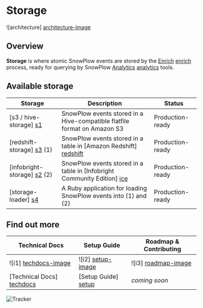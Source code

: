 # Storage

![architecture] [architecture-image]

## Overview

**Storage** is where atomic SnowPlow events are stored by the [Enrich] [enrich] process, ready for querying by SnowPlow [Analytics] [analytics] tools.

## Available storage

| Storage                       | Description                                                               | Status           |
|-------------------------------|---------------------------------------------------------------------------|------------------|
| [s3 / hive-storage] [s1]      | SnowPlow events stored in a Hive-compatible flatfile format on Amazon S3  | Production-ready |
| [redshift-storage] [s3] (1)   | SnowPlow events stored in a table in [Amazon Redshift] [redshift]         | Production-ready |
| [infobright-storage] [s2] (2) | SnowPlow events stored in a table in [Infobright Community Edition] [ice] | Production-ready |
| [storage-loader] [s4]         | A Ruby application for loading SnowPlow events into (1) and (2)           | Production-ready |

## Find out more

| Technical Docs              | Setup Guide           | Roadmap & Contributing               |         
|-----------------------------|-----------------------|--------------------------------------|
| ![i1] [techdocs-image]      | ![i2] [setup-image]   | ![i3] [roadmap-image]                |
| [Technical Docs] [techdocs] | [Setup Guide] [setup] | _coming soon_                        |

![Tracker](https://collector.snplow.com/i?&e=pv&page=4%20Storage%20README&aid=snowplowgithub&p=web&tv=no-js-0.1.0)

[architecture-image]: https://d3i6fms1cm1j0i.cloudfront.net/github-wiki/images/4-storage.png
[trackers]: https://github.com/snowplow/snowplow/tree/master/1-trackers
[enrich]: https://github.com/snowplow/snowplow/tree/master/3-enrich
[analytics]: https://github.com/snowplow/snowplow/tree/master/5-analytics
[setup]: https://github.com/snowplow/snowplow/wiki/setting-up-alternative-data-stores
[techdocs]: https://github.com/snowplow/snowplow/wiki/storage%20documentation

[redshift]: http://aws.amazon.com/redshift/
[ice]: http://www.infobright.org

[s1]: https://github.com/snowplow/snowplow/tree/master/4-storage/hive-storage
[s2]: https://github.com/snowplow/snowplow/tree/master/4-storage/infobright-storage
[s3]: https://github.com/snowplow/snowplow/tree/master/4-storage/redshift-storage
[s4]: https://github.com/snowplow/snowplow/tree/master/4-storage/storage-loader

[techdocs-image]: https://d3i6fms1cm1j0i.cloudfront.net/github/images/techdocs.png
[setup-image]: https://d3i6fms1cm1j0i.cloudfront.net/github/images/setup.png
[roadmap-image]: https://d3i6fms1cm1j0i.cloudfront.net/github/images/roadmap.png